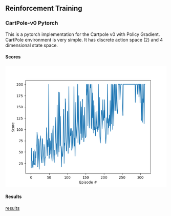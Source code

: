 ## Reinforcement Training

### CartPole-v0 Pytorch

This is a pytorch implementation for the Cartpole v0 with Policy Gradient. 
CartPole environment is very simple. It has discrete action space (2) and 4 dimensional state space.

#### Scores
![Score chart](CartPole-v0/assets/score.png)

#### Results



[results](https://user-images.githubusercontent.com/1413154/127935822-17f2e201-9cfb-4ee3-b737-0668f9b42538.mp4)


